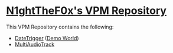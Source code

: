 # [N1ghtTheF0x's VPM Repository][vpm-link]

This VPM Repository contains the following:

- [DateTrigger][datetrigger-url] ([Demo World][datetrigger-demo])
- [MultiAudioTrack][multiaudiotrack-url]

[datetrigger-url]: ./docs/DateTrigger.md
[datetrigger-demo]: https://vrchat.com/home/world/wrld_f842fa97-4907-43ff-8633-626beee5f92e
[multiaudiotrack-url]: ./docs/MultiAudioTrack.md
[vpm-link]: https://n1ghtthef0x.github.io/vrchat-repo/
